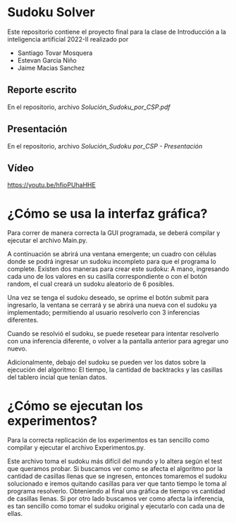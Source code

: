 # Sudoku Solver
Este repositorio contiene el proyecto final para la clase de Introducción a la inteligencia artificial 2022-II realizado por 
- Santiago Tovar Mosquera
- Estevan Garcia Niño
- Jaime Macias Sanchez

## Reporte escrito
En el repositorio, archivo *Solución_Sudoku_por_CSP.pdf*
## Presentación
En el repositorio, archivo *Solución_Sudoku por_CSP - Presentación*
## Vídeo
https://youtu.be/hfioPUhaHHE

# ¿Cómo se usa la interfaz gráfica?
Para correr de manera correcta la GUI programada, se deberá compilar y ejecutar el archivo Main.py.


A continuación se abrirá una ventana emergente; un cuadro con células donde se podrá ingresar un sudoku incompleto para que el programa lo complete.
Existen dos maneras para crear este sudoku: A mano, ingresando cada uno de los valores en su casilla correspondiente o con el botón random, el cual creará
un sudoku aleatorio de 6 posibles.


Una vez se tenga el sudoku deseado, se oprime el botón submit para ingresarlo, la ventana se cerrará y se abrirá una nueva con el sudoku ya implementado; permitiendo al usuario resolverlo con 3 inferencias diferentes. 

Cuando se resolvió el sudoku, se puede resetear para intentar resolverlo con una inferencia diferente, o volver a la pantalla anterior para agregar uno nuevo.

Adicionalmente, debajo del sudoku se pueden ver los datos sobre la ejecución del algoritmo: El tiempo, la cantidad de backtracks y las casillas del tablero incial que tenían datos.

# ¿Cómo se ejecutan los experimentos?
Para la correcta replicación de los experimentos es tan sencillo como compilar y ejecutar el archivo Experimentos.py.

Este archivo toma el sudoku más difícil del mundo y lo altera según el test que queramos probar. Si buscamos ver como se afecta el algoritmo por la cantidad de casillas llenas que se ingresen, entonces tomaremos el sudoku solucionado e iremos quitando casillas para ver que tanto tiempo le toma al programa resolverlo. Obteniendo al final una gráfica de tiempo vs cantidad de casillas llenas. Si por otro lado buscamos ver como afecta la inferencia, es tan sencillo como tomar el sudoku original y ejecutarlo con cada una de ellas. 
